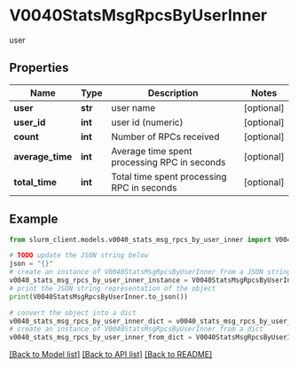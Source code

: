 # V0040StatsMsgRpcsByUserInner

user

## Properties

Name | Type | Description | Notes
------------ | ------------- | ------------- | -------------
**user** | **str** | user name | [optional] 
**user_id** | **int** | user id (numeric) | [optional] 
**count** | **int** | Number of RPCs received | [optional] 
**average_time** | **int** | Average time spent processing RPC in seconds | [optional] 
**total_time** | **int** | Total time spent processing RPC in seconds | [optional] 

## Example

```python
from slurm_client.models.v0040_stats_msg_rpcs_by_user_inner import V0040StatsMsgRpcsByUserInner

# TODO update the JSON string below
json = "{}"
# create an instance of V0040StatsMsgRpcsByUserInner from a JSON string
v0040_stats_msg_rpcs_by_user_inner_instance = V0040StatsMsgRpcsByUserInner.from_json(json)
# print the JSON string representation of the object
print(V0040StatsMsgRpcsByUserInner.to_json())

# convert the object into a dict
v0040_stats_msg_rpcs_by_user_inner_dict = v0040_stats_msg_rpcs_by_user_inner_instance.to_dict()
# create an instance of V0040StatsMsgRpcsByUserInner from a dict
v0040_stats_msg_rpcs_by_user_inner_from_dict = V0040StatsMsgRpcsByUserInner.from_dict(v0040_stats_msg_rpcs_by_user_inner_dict)
```
[[Back to Model list]](../README.md#documentation-for-models) [[Back to API list]](../README.md#documentation-for-api-endpoints) [[Back to README]](../README.md)


